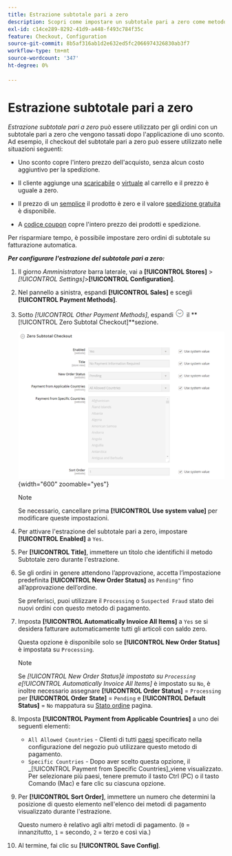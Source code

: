 ```yaml
---
title: Estrazione subtotale pari a zero
description: Scopri come impostare un subtotale pari a zero come metodo di pagamento offline nel tuo Negozio.
exl-id: c14ce289-8292-41d9-a448-f493c784f35c
feature: Checkout, Configuration
source-git-commit: 8b5af316ab1d2e632ed5fc2066974326830ab3f7
workflow-type: tm+mt
source-wordcount: '347'
ht-degree: 0%

---
```


# Estrazione subtotale pari a zero

_Estrazione subtotale pari a zero_ può essere utilizzato per gli ordini con un subtotale pari a zero che vengono tassati dopo l&#39;applicazione di uno sconto. Ad esempio, il checkout del subtotale pari a zero può essere utilizzato nelle situazioni seguenti:

- Uno sconto copre l&#39;intero prezzo dell&#39;acquisto, senza alcun costo aggiuntivo per la spedizione.

- Il cliente aggiunge una [scaricabile](../catalog/product-create-downloadable.md) o [virtuale](../catalog/product-create-virtual.md) al carrello e il prezzo è uguale a zero.

- Il prezzo di un [semplice](../catalog/product-create-simple.md) il prodotto è zero e il valore [spedizione gratuita](shipping-free.md) è disponibile.

- A [codice coupon](../merchandising-promotions/price-rules-cart-coupon.md) copre l&#39;intero prezzo dei prodotti e spedizione.

Per risparmiare tempo, è possibile impostare zero ordini di subtotale su fatturazione automatica.

**_Per configurare l&#39;estrazione del subtotale pari a zero:_**

1. Il giorno _Amministratore_ barra laterale, vai a **[!UICONTROL Stores]** > _[!UICONTROL Settings]_>**[!UICONTROL Configuration]**.

1. Nel pannello a sinistra, espandi **[!UICONTROL Sales]** e scegli **[!UICONTROL Payment Methods]**.

1. Sotto _[!UICONTROL Other Payment Methods]_, espandi ![Selettore di espansione](../assets/icon-display-expand.png) il **[!UICONTROL Zero Subtotal Checkout]**sezione.

   ![Estrazione subtotale pari a zero](../configuration-reference/sales/assets/payment-methods-zero-subtotal-checkout.png){width="600" zoomable="yes"}

   >[!NOTE]
   >
   >Se necessario, cancellare prima **[!UICONTROL Use system value]** per modificare queste impostazioni.

1. Per attivare l&#39;estrazione del subtotale pari a zero, impostare **[!UICONTROL Enabled]** a `Yes`.

1. Per **[!UICONTROL Title]**, immettere un titolo che identifichi il metodo Subtotale zero durante l&#39;estrazione.

1. Se gli ordini in genere attendono l’approvazione, accetta l’impostazione predefinita **[!UICONTROL New Order Status]** as `Pending"` fino all’approvazione dell’ordine.

   Se preferisci, puoi utilizzare il `Processing` o `Suspected Fraud` stato dei nuovi ordini con questo metodo di pagamento.

1. Imposta **[!UICONTROL Automatically Invoice All Items]** a `Yes` se si desidera fatturare automaticamente tutti gli articoli con saldo zero.

   Questa opzione è disponibile solo se **[!UICONTROL New Order Status]** è impostata su `Processing`.

   >[!NOTE]
   >
   >Se _[!UICONTROL New Order Status]_è impostato su `Processing` e_[!UICONTROL Automatically Invoice All Items]_ è impostato su `No`, è inoltre necessario assegnare **[!UICONTROL Order Status]** = `Processing` per **[!UICONTROL Order State]** = `Pending` e **[!UICONTROL Default Status]** = `No` mappatura su [Stato ordine](order-status.md#custom-order-status) pagina.

1. Imposta **[!UICONTROL Payment from Applicable Countries]** a uno dei seguenti elementi:

   - `All Allowed Countries` - Clienti di tutti [paesi](../getting-started/store-details.md#country-options) specificato nella configurazione del negozio può utilizzare questo metodo di pagamento.
   - `Specific Countries` - Dopo aver scelto questa opzione, il _[!UICONTROL Payment from Specific Countries]_viene visualizzato. Per selezionare più paesi, tenere premuto il tasto Ctrl (PC) o il tasto Comando (Mac) e fare clic su ciascuna opzione.

1. Per **[!UICONTROL Sort Order]**, immettere un numero che determini la posizione di questo elemento nell&#39;elenco dei metodi di pagamento visualizzato durante l&#39;estrazione.

   Questo numero è relativo agli altri metodi di pagamento. (`0` = innanzitutto, `1` = secondo, `2` = terzo e così via.)

1. Al termine, fai clic su **[!UICONTROL Save Config]**.
